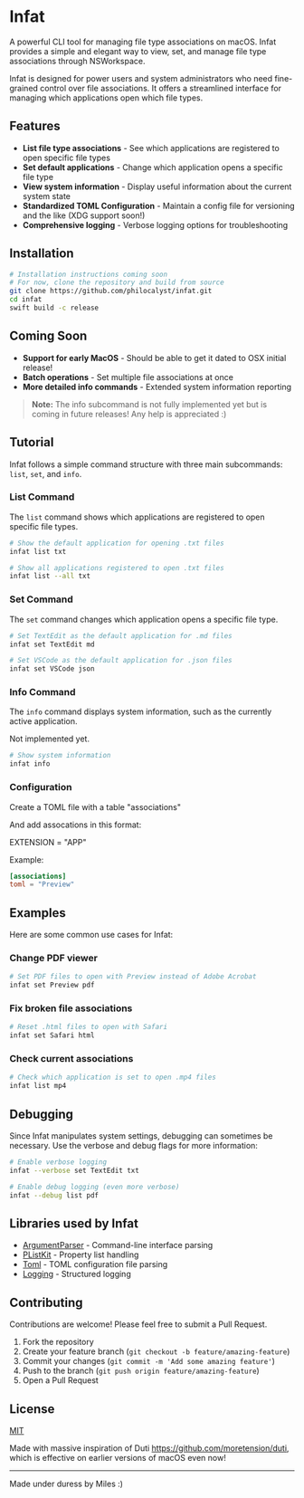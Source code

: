 
# Infat

A powerful CLI tool for managing file type associations on macOS. Infat provides a simple and elegant way to view, set, and manage file type associations through NSWorkspace.

Infat is designed for power users and system administrators who need fine-grained control over file associations. It offers a streamlined interface for managing which applications open which file types.

## Features

- **List file type associations** - See which applications are registered to open specific file types
- **Set default applications** - Change which application opens a specific file type
- **View system information** - Display useful information about the current system state
- **Standardized TOML Configuration** - Maintain a config file for versioning and the like (XDG support soon!)
- **Comprehensive logging** -  Verbose logging options for troubleshooting

## Installation

```bash
# Installation instructions coming soon
# For now, clone the repository and build from source
git clone https://github.com/philocalyst/infat.git
cd infat
swift build -c release
```

## Coming Soon

- **Support for early MacOS** - Should be able to get it dated to OSX initial release!
- **Batch operations** - Set multiple file associations at once
- **More detailed info commands** - Extended system information reporting

> **Note:** The info subcommand is not fully implemented yet but is coming in future releases! Any help is appreciated :)

## Tutorial

Infat follows a simple command structure with three main subcommands: `list`, `set`, and `info`.

### List Command

The `list` command shows which applications are registered to open specific file types.

```bash
# Show the default application for opening .txt files
infat list txt

# Show all applications registered to open .txt files
infat list --all txt
```

### Set Command


The `set` command changes which application opens a specific file type.

```bash
# Set TextEdit as the default application for .md files
infat set TextEdit md

# Set VSCode as the default application for .json files
infat set VSCode json
```

### Info Command

The `info` command displays system information, such as the currently active application.

Not implemented yet.

```bash
# Show system information
infat info
```


### Configuration

Create a TOML file with a table "associations"

And add assocations in this format:

EXTENSION = "APP"

Example:
```Toml
[associations]
toml = "Preview"
```

## Examples

Here are some common use cases for Infat:

### Change PDF viewer

```bash
# Set PDF files to open with Preview instead of Adobe Acrobat
infat set Preview pdf
```

### Fix broken file associations

```bash
# Reset .html files to open with Safari
infat set Safari html
```

### Check current associations

```bash
# Check which application is set to open .mp4 files
infat list mp4
```

## Debugging

Since Infat manipulates system settings, debugging can sometimes be necessary. Use the verbose and debug flags for more information:

```bash
# Enable verbose logging
infat --verbose set TextEdit txt

# Enable debug logging (even more verbose)
infat --debug list pdf
```

## Libraries used by Infat

- [ArgumentParser](https://github.com/apple/swift-argument-parser) - Command-line interface parsing
- [PListKit](https://github.com/hhas/Swift-PListKit) - Property list handling
- [Toml](https://github.com/jdfergason/swift-toml) - TOML configuration file parsing
- [Logging](https://github.com/apple/swift-log) - Structured logging

## Contributing

Contributions are welcome! Please feel free to submit a Pull Request.

1. Fork the repository
2. Create your feature branch (`git checkout -b feature/amazing-feature`)
3. Commit your changes (`git commit -m 'Add some amazing feature'`)
4. Push to the branch (`git push origin feature/amazing-feature`)
5. Open a Pull Request

## License

[MIT](LICENSE)

Made with massive inspiration of Duti https://github.com/moretension/duti, which is effective on earlier versions of macOS even now!

---

Made under duress by Miles :)
